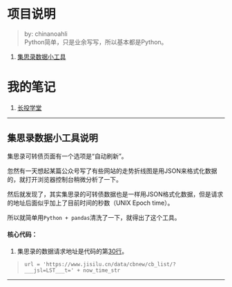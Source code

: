 # 项目说明

> by: chinanoahli<br/>Python简单，只是业余写写，所以基本都是Python。

1. [集思录数据小工具](./jisilu_web)

# 我的笔记

1. [长投学堂](https://github.com/chinanoahli/investment_note)

-------------------------

## 集思录数据小工具说明

集思录可转债页面有一个选项是“自动刷新”。

忽然有一天想起某篇公众号写了有些网站的走势折线图是用JSON来格式化数据的，就打开浏览器控制台稍微分析了一下。

然后就发现了，其实集思录的可转债数据也是一样用JSON格式化数据，但是请求的地址后面似乎加上了目前时间的秒数（UNIX Epoch time）。

所以就简单用`Python + pandas`清洗了一下，就得出了这个工具。

#### 核心代码：

1. 集思录的数据请求地址是代码的第[30行](https://github.com/chinanoahli/investment_tools/blob/master/jisilu_web/cb.py#L30)。

  > `url = 'https://www.jisilu.cn/data/cbnew/cb_list/?___jsl=LST___t=' + now_time_str`

-------------------------

